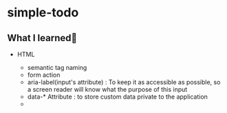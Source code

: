 # simple-todo

## What I learned📑

- HTML

  - semantic tag naming
  - form action
  - aria-label(input's attribute) : To keep it as accessible as possible, so a screen reader will know what the purpose of this input
  - data-\* Attribute : to store custom data private to the application
  - <template> tag

- CSS

  - grid
  - font-size: calc(7vw + 2rem) : 2rem sets a minimum size - the font can never be smaller than that. And 7 viewport width means - if screen gets bigger, it will grow with the screen, and vice versa.
  - inherit & currentColor
  - locally scoped custom properties instead always having them up in the root
  - content property
  - inline-flex : To stop the cross line according to the length of the text.
  - How to use pseudo classes in a right way
  - transform-origin

- JavaScript

 - find & filter
 - importNode
 - htmlFor